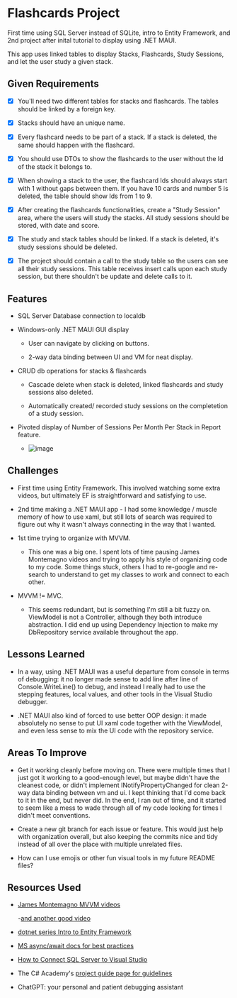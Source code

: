 # Flashcards Project

  First time using SQL Server instead of SQLite, intro to Entity Framework,
  and 2nd project after inital tutorial to display using .NET MAUI.

  This app uses linked tables to display Stacks, Flashcards, Study Sessions,
  and let the user study a given stack.

## Given Requirements

- [x] You'll need two different tables for stacks and flashcards. The tables
      should be linked by a foreign key.

- [x] Stacks should have an unique name.
      
- [x] Every flashcard needs to be part of a stack. If a stack is deleted, the
      same should happen with the flashcard.
      
- [x] You should use DTOs to show the flashcards to the user without the Id of
      the stack it belongs to.
      
- [x] When showing a stack to the user, the flashcard Ids should always start
      with 1 without gaps between them. If you have 10 cards and number 5 is
      deleted, the table should show Ids from 1 to 9.
      
- [x] After creating the flashcards functionalities, create a "Study Session"
      area, where the users will study the stacks. All study sessions should
      be stored, with date and score.
      
- [x] The study and stack tables should be linked. If a stack is deleted, it's
       study sessions should be deleted.
      
- [x] The project should contain a call to the study table so the users can
      see all their study sessions. This table receives insert calls upon each
       study session, but there shouldn't be update and delete calls to it.

## Features

- SQL Server Database connection to localdb
  
- Windows-only .NET MAUI GUI display
  
  - User can navigate by clicking on buttons.
    
  - 2-way data binding between UI and VM for neat display.
    
- CRUD db operations for stacks & flashcards
  
  - Cascade delete when stack is deleted, linked flashcards and study sessions
    also deleted.
    
  - Automatically created/ recorded study sessions on the completetion of a
    study session.
 
- Pivoted display of Number of Sessions Per Month Per Stack in Report feature.
  
  - ![image](https://github.com/user-attachments/assets/18bdedc6-a9d1-4e0c-849f-fe6396d35629)

## Challenges

- First time using Entity Framework. This involved watching some extra videos,
  but ultimately EF is straightforward and satisfying to use.
  
- 2nd time making a .NET MAUI app - I had some knowledge / muscle memory of how
   to use xaml, but still lots of search was required to figure out why it
  wasn't always connecting in the way that I wanted.
  
- 1st time trying to organize with MVVM.
  
  - This one was a big one. I spent lots of time pausing James Montemagno videos
    and trying to apply his style of organizing code to my code. Some things
    stuck, others I had to re-google and re-search
    to understand to get my classes to work and connect to each other.
    
- MVVM != MVC.
  
  - This seems redundant, but is something I'm still a bit fuzzy on. ViewModel
    is not a Controller, although they both introduce abstraction. I did end up
     using Dependency Injection to make my
    DbRepository service available throughout the app.
 
## Lessons Learned

- In a way, using .NET MAUI was a useful departure from console in terms of
  debugging: it no longer
  made sense to add line after line of Console.WriteLine() to debug, and
  instead I really had to use
   the stepping features, local values, and other tools in the Visual
  Studio debugger.
  
- .NET MAUI also kind of forced to use better OOP design: it made absolutely
  no sense to put UI xaml
   code together with the ViewModel, and even less sense to mix
  the UI code with the repository service.

## Areas To Improve

- Get it working cleanly before moving on. There were multiple times that I
  just got it working to a
  good-enough level, but maybe didn't have the cleanest code, or didn't
  implement INotifyPropertyChanged
   for clean 2-way data binding between vm and ui. I kept thinking that I'd
  come back to it in the end,
  but never did. In the end, I ran out of time, and it started to seem
  like a mess to wade through all
  of my code looking for times I didn't meet conventions.

- Create a new git branch for each issue or feature. This would just
  help with organization overall, but
  also keeping the commits nice and tidy instead of all over the place
  with multiple unrelated files.

- How can I use emojis or other fun visual tools in my future README files?

## Resources Used

- [James Montemagno MVVM videos](https://www.youtube.com/watch?v=sAn4RVsroF4)
  
    -[and another good video](https://www.youtube.com/watch?v=AXpTeiWtbC8)

- [dotnet series Intro to Entity Framework](https://www.youtube.com/watch?v=SryQxUeChMc)

- [MS async/await docs for best practices](https://learn.microsoft.com/en-us/archive/msdn-magazine/2013/march/async-await-best-practices-in-asynchronous-programming)

- [How to Connect SQL Server to Visual Studio](https://www.youtube.com/watch?v=M5DhHYQlnq8)

- The C# Academy's [project guide page for guidelines](https://www.thecsharpacademy.com/project/14/flashcards)

- ChatGPT: your personal and patient debugging assistant
